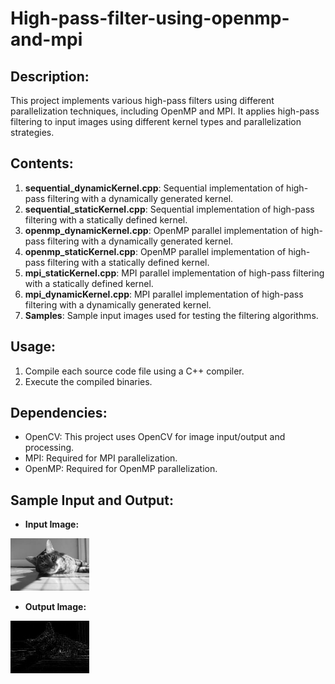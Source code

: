 # High-pass-filter-using-openmp-and-mpi

## Description:
This project implements various high-pass filters using different parallelization techniques, including OpenMP and MPI. It applies high-pass filtering to input images using different kernel types and parallelization strategies.

## Contents:
1. **sequential_dynamicKernel.cpp**: Sequential implementation of high-pass filtering with a dynamically generated kernel.
2. **sequential_staticKernel.cpp**: Sequential implementation of high-pass filtering with a statically defined kernel.
3. **openmp_dynamicKernel.cpp**: OpenMP parallel implementation of high-pass filtering with a dynamically generated kernel.
4. **openmp_staticKernel.cpp**: OpenMP parallel implementation of high-pass filtering with a statically defined kernel.
5. **mpi_staticKernel.cpp**: MPI parallel implementation of high-pass filtering with a statically defined kernel.
6. **mpi_dynamicKernel.cpp**: MPI parallel implementation of high-pass filtering with a dynamically generated kernel.
7. **Samples**: Sample input images used for testing the filtering algorithms.

## Usage:
1. Compile each source code file using a C++ compiler.
2. Execute the compiled binaries.

## Dependencies:
- OpenCV: This project uses OpenCV for image input/output and processing.
- MPI: Required for MPI parallelization.
- OpenMP: Required for OpenMP parallelization.

## Sample Input and Output:
- **Input Image:**
<img src="Samples/cat.jpeg" alt="Sample" width="25%">

- **Output Image:** 
<img src="Samples/cat_output.png" alt="Output" width="25%">
